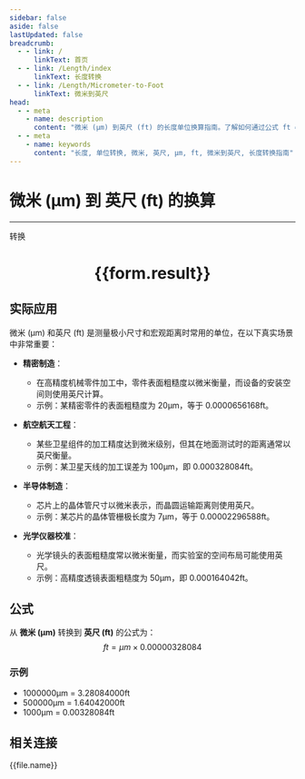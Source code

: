 ```yaml
---
sidebar: false
aside: false
lastUpdated: false
breadcrumb:
  - - link: /
      linkText: 首页
  - - link: /Length/index
      linkText: 长度转换
  - - link: /Length/Micrometer-to-Foot
      linkText: 微米到英尺
head:
  - - meta
    - name: description
      content: "微米 (μm) 到英尺 (ft) 的长度单位换算指南。了解如何通过公式 ft = μm × 0.00000328084 转换为英尺。"
  - - meta
    - name: keywords
      content: "长度, 单位转换, 微米, 英尺, μm, ft, 微米到英尺, 长度转换指南"
---
```

# 微米 (μm) 到 英尺 (ft) 的换算
---
<script setup>
import { onMounted, reactive, inject, ref } from 'vue'
import { NButton, NForm, NFormItem, NInput, NInputNumber, NSelect, NCard, useMessage,NGrid ,NGi } from 'naive-ui'
import { defineClientComponent } from 'vitepress'
import { Length } from '../../files';

const convert = inject('convert')

const form = reactive({
  number: null,
  result: '',
})

const convertHandler = () => {
  if (form.number !== null && !isNaN(form.number)) {
    const convertedValue = parseFloat(form.number) * 0.00000328084
    form.result = `${form.number}μm = ${convertedValue.toFixed(8)}ft`
  } else {
    form.result = '请输入有效的数值。'
  }
}
</script>

<n-form size="large" :model="form">
  <n-form-item label="微米 (μm)">
    <n-input-number v-model:value="form.number" placeholder="输入微米" style="width: 100%" />
  </n-form-item>
  <n-form-item>
    <n-button type="primary" @click="convertHandler" block>转换</n-button>
  </n-form-item>
</n-form>

<n-card  embedded :bordered="false" hoverable>
  <div  style="text-align:center">
    <h1>{{form.result}}</h1>
  </div>
</n-card>

## 实际应用

微米 (μm) 和英尺 (ft) 是测量极小尺寸和宏观距离时常用的单位，在以下真实场景中非常重要：

- **精密制造**：
  - 在高精度机械零件加工中，零件表面粗糙度以微米衡量，而设备的安装空间则使用英尺计算。
  - 示例：某精密零件的表面粗糙度为 20μm，等于 0.0000656168ft。

- **航空航天工程**：
  - 某些卫星组件的加工精度达到微米级别，但其在地面测试时的距离通常以英尺衡量。
  - 示例：某卫星天线的加工误差为 100μm，即 0.000328084ft。

- **半导体制造**：
  - 芯片上的晶体管尺寸以微米表示，而晶圆运输距离则使用英尺。
  - 示例：某芯片的晶体管栅极长度为 7μm，等于 0.00002296588ft。

- **光学仪器校准**：
  - 光学镜头的表面粗糙度常以微米衡量，而实验室的空间布局可能使用英尺。
  - 示例：高精度透镜表面粗糙度为 50μm，即 0.000164042ft。

## 公式

从 **微米 (μm)** 转换到 **英尺 (ft)** 的公式为：
$$ ft = μm \times 0.00000328084 $$

### 示例
- 1000000μm = 3.28084000ft
- 500000μm = 1.64042000ft
- 1000μm = 0.00328084ft

## 相关连接
<n-grid x-gap="12" :cols="4">
  <n-gi v-for="(file, index) in Length" :key="index">
    <n-button
      text
      tag="a"
      :href="file.path"
      type="primary"
    >
      {{file.name}}
    </n-button>
  </n-gi>
</n-grid>
